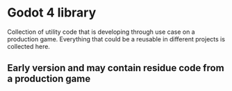 # Godot 4 library

Collection of utility code that is developing through use case on a production game. Everything that could be a reusable in different projects is collected here.
## Early version and may contain residue code from a production game
